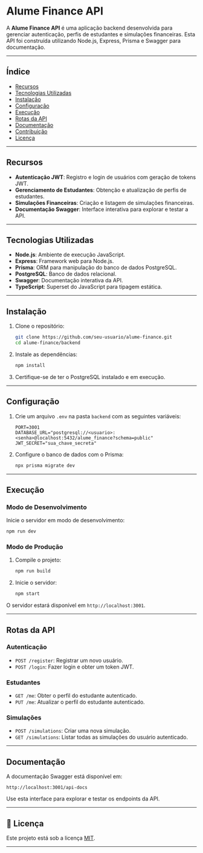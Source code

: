 # **Alume Finance API**

A **Alume Finance API** é uma aplicação backend desenvolvida para gerenciar autenticação, perfis de estudantes e simulações financeiras. Esta API foi construída utilizando Node.js, Express, Prisma e Swagger para documentação.

---

## **Índice**
- [Recursos](#recursos)
- [Tecnologias Utilizadas](#tecnologias-utilizadas)
- [Instalação](#instalação)
- [Configuração](#configuração)
- [Execução](#execução)
- [Rotas da API](#rotas-da-api)
- [Documentação](#documentação)
- [Contribuição](#contribuição)
- [Licença](#licença)

---

## **Recursos**
- **Autenticação JWT**: Registro e login de usuários com geração de tokens JWT.
- **Gerenciamento de Estudantes**: Obtenção e atualização de perfis de estudantes.
- **Simulações Financeiras**: Criação e listagem de simulações financeiras.
- **Documentação Swagger**: Interface interativa para explorar e testar a API.

---

## **Tecnologias Utilizadas**
- **Node.js**: Ambiente de execução JavaScript.
- **Express**: Framework web para Node.js.
- **Prisma**: ORM para manipulação do banco de dados PostgreSQL.
- **PostgreSQL**: Banco de dados relacional.
- **Swagger**: Documentação interativa da API.
- **TypeScript**: Superset do JavaScript para tipagem estática.

---

## **Instalação**

1. Clone o repositório:
   ```bash
   git clone https://github.com/seu-usuario/alume-finance.git
   cd alume-finance/backend
   ```

2. Instale as dependências:
   ```bash
   npm install
   ```

3. Certifique-se de ter o PostgreSQL instalado e em execução.

---

## **Configuração**

1. Crie um arquivo `.env` na pasta `backend` com as seguintes variáveis:
   ```env
   PORT=3001
   DATABASE_URL="postgresql://<usuario>:<senha>@localhost:5432/alume_finance?schema=public"
   JWT_SECRET="sua_chave_secreta"
   ```

2. Configure o banco de dados com o Prisma:
   ```bash
   npx prisma migrate dev
   ```

---

## **Execução**

### **Modo de Desenvolvimento**
Inicie o servidor em modo de desenvolvimento:
```bash
npm run dev
```

### **Modo de Produção**
1. Compile o projeto:
   ```bash
   npm run build
   ```

2. Inicie o servidor:
   ```bash
   npm start
   ```

O servidor estará disponível em `http://localhost:3001`.

---

## **Rotas da API**

### **Autenticação**
- `POST /register`: Registrar um novo usuário.
- `POST /login`: Fazer login e obter um token JWT.

### **Estudantes**
- `GET /me`: Obter o perfil do estudante autenticado.
- `PUT /me`: Atualizar o perfil do estudante autenticado.

### **Simulações**
- `POST /simulations`: Criar uma nova simulação.
- `GET /simulations`: Listar todas as simulações do usuário autenticado.

---

## **Documentação**

A documentação Swagger está disponível em:
```
http://localhost:3001/api-docs
```

Use esta interface para explorar e testar os endpoints da API.

---

## 📄 Licença

Este projeto está sob a licença [MIT](../LICENSE).

---

